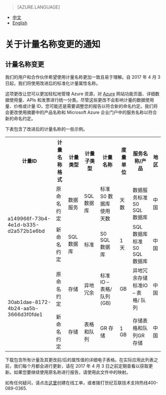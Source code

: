 ﻿<properties
	pageTitle="计量名称变更 | Azure"
    description="关于计量名称变更的通知"
    services=""
    documentationCenter=""
    authors=""
    manager=""
    editor=""
    tags=""/>

<tags ms.service="announcement" ms.date="08/2016" wacn.date="08/2016" wacn.lang="cn"/>

> [AZURE.LANGUAGE]
- [中文](/support/announcement/Domain-names/)
- [English](/support/announcement/Domain-names-en/)

# 关于计量名称变更的通知

## 计量名称变更

我们的用户和合作伙伴希望使用计量名称更加一致且易于理解。自 2017 年 4 月 3 日起，我们将使用改进后的标准化计量属性名称。 

这项更改让您可以更加轻松地管理 Azure 资源，对 [Azure](https://www.azure.cn) 网站功能页面、详细数据使用量、APIs 和发票进行统一分类。尽管这些更改不会影响计量的数据使用量、价格或计量 ID，您可能还是需要调整您的报告以符合新的命名约定。我们将会更改使用摘要中的产品名称和 Microsoft Azure 企业门户中的服务名称以符合新的命名约定。

下表包含了改进后的计量名称的一些示例。

<table>
<tr><th>计量ID</th><th>计量名称格式</th><th>计量类型</th><th>计量子类型</th><th>计量名称</th><th>度量单位</th><th>服务名称/产品</th><th>地区</th></tr>
<tr><td rowspan="2">a149966f-73b4-4e1d-b335-d2a572b1e6bd </td><td>原命名约定</td><td>数据服务</td><td>SQL数据库</td><td>标准S0 数据库使用天数</td><td>天数</td><td>数据服务标准S0 SQL 数据库</td><td>中国 </td></tr>
<tr>         <td>新命名约定</td><td>SQL数据库</td><td>标准</td><td>S0 SQL 数据库 </td><td>1天</td><td>SQL 数据库标准S0 SQL 数据库</td><td> 中国</td></tr>
<tr><td rowspan="2">30ab1dae-8172-4b24-aa5b-3666d3f0fde1 </td><td>原命名约定</td><td>存储</td><td>异地冗余</td><td>标准IO – 表格/ 队列(GB) </td><td>GB </td><td>异地冗余存储标准IO – 表格/ 队列</td><td>中国</td></tr>
<tr>         <td>新命名约定</td><td>存储</td><td>表格和队列</td><td>GR 存储</td><td>1 GB </td><td>存储表格和队列GR 存储</td><td>中国</td></tr>
</table>

下载包含所有计量及其更改前/后的属性值的详细电子表格。在实际应用此列表之前，我们每个月都会进行更新，请在 2017 年 4 月 3 日之前定期查看以获取更新。如果您要继续使用原名称进行报告，请使用此文件中的映射。

如有任何疑问，请点击[这里](https://support.azure.cn/support/support-azure/)创建在线工单，或者拨打世纪互联技术支持热线400-089-0365.
